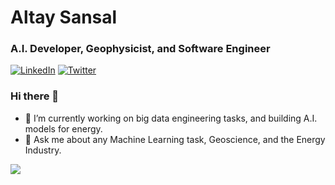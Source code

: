 # Altay Sansal
### A.I. Developer, Geophysicist, and Software Engineer
[![LinkedIn](https://img.shields.io/static/v1?label=&message=LinkedIn&color=0077B5&style=flat-square&logo=linkedin)](https://www.linkedin.com/in/tasansal)
[![Twitter](https://img.shields.io/twitter/follow/tunapedia?logo=twitter&style=flat-square)](https://twitter.com/tunapedia)

### Hi there 👋
- 🔭 I’m currently working on big data engineering tasks, and building A.I. models for energy.
- 💬 Ask me about any Machine Learning task, Geoscience, and the Energy Industry.

<div align="left"> <img src="https://github-readme-streak-stats.herokuapp.com?user=tasansal&theme=neon" /> </div>

<!--
**tasansal/tasansal** is a ✨ _special_ ✨ repository because its `README.md` (this file) appears on your GitHub profile.

Here are some ideas to get you started:

- 🔭 I’m currently working on ...
- 🌱 I’m currently learning ...
- 👯 I’m looking to collaborate on ...
- 🤔 I’m looking for help with ...
- 💬 Ask me about ...
- 📫 How to reach me: ...
- 😄 Pronouns: ...
- ⚡ Fun fact: ...
-->
